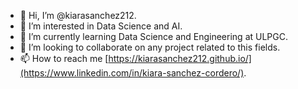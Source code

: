 - 👋 Hi, I’m @kiarasanchez212.
- 👀 I’m interested in Data Science and AI.
- 🌱 I’m currently learning Data Science and Engineering at ULPGC.
- 💞️ I’m looking to collaborate on any project related to this fields.
- 📫 How to reach me [https://kiarasanchez212.github.io/](https://www.linkedin.com/in/kiara-sanchez-cordero/).

<!---
kiarasanchez212/kiarasanchez212 is a ✨ special ✨ repository because its `README.md` (this file) appears on your GitHub profile.
You can click the Preview link to take a look at your changes.
--->
